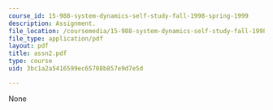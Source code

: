 ```yaml
---
course_id: 15-988-system-dynamics-self-study-fall-1998-spring-1999
description: Assignment.
file_location: /coursemedia/15-988-system-dynamics-self-study-fall-1998-spring-1999/3bc1a2a5416599ec65708b857e9d7e5d_assn2.pdf
file_type: application/pdf
layout: pdf
title: assn2.pdf
type: course
uid: 3bc1a2a5416599ec65708b857e9d7e5d

---
```

None